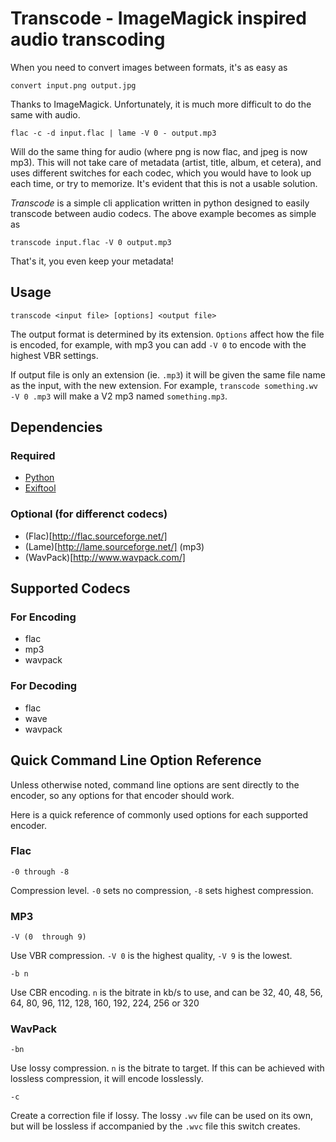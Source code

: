 # Transcode - ImageMagick inspired audio transcoding #
When you need to convert images between formats, it's as easy as

    convert input.png output.jpg

Thanks to ImageMagick. Unfortunately, it is much more difficult to do the same
with audio.

    flac -c -d input.flac | lame -V 0 - output.mp3

Will do the same thing for audio (where png is now flac, and jpeg is now mp3).
This will not take care of metadata (artist, title, album, et cetera), and uses
different switches for each codec, which you would have to look up each time, or
try to memorize. It's evident that this is not a usable solution.

*Transcode* is a simple cli application written in python designed to easily
transcode between audio codecs. The above example becomes as simple as

    transcode input.flac -V 0 output.mp3

That's it, you even keep your metadata!

## Usage ##

    transcode <input file> [options] <output file>

The output format is determined by its extension. `Options` affect how the file
is encoded, for example, with mp3 you can add `-V 0` to encode with the highest
VBR settings.

If output file is only an extension (ie. `.mp3`) it will be given the same file
name as the input, with the new extension. For example, `transcode something.wv
-V 0 .mp3` will make a V2 mp3 named `something.mp3`.

## Dependencies ##
### Required ###
- [Python](http://python.org)
- [Exiftool](http://www.sno.phy.queensu.ca/~phil/exiftool/)
### Optional (for differenct codecs) ###
- (Flac)[http://flac.sourceforge.net/]
- (Lame)[http://lame.sourceforge.net/] (mp3)
- (WavPack)[http://www.wavpack.com/]

## Supported Codecs ##
### For Encoding ###
- flac
- mp3
- wavpack
### For Decoding ###
- flac
- wave
- wavpack

## Quick Command Line Option Reference ##
Unless otherwise noted, command line options are sent directly to the encoder,
so any options for that encoder should work.

Here is a quick reference of commonly used options for each supported encoder.

### Flac ###
    -0 through -8

Compression level. `-0` sets no compression, `-8` sets highest compression.

### MP3 ###
    -V (0  through 9)

Use VBR compression. `-V 0` is the highest quality, `-V 9` is the lowest.

    -b n

Use CBR encoding. `n` is the bitrate in kb/s to use, and can be 32, 40, 48,
56, 64, 80, 96, 112, 128, 160, 192, 224, 256 or 320

### WavPack ###
    -bn

Use lossy compression. `n` is the bitrate to target. If this can be achieved
with lossless compression, it will encode losslessly.

    -c

Create a correction file if lossy. The lossy `.wv` file can be used on its own,
but will be lossless if accompanied by the `.wvc` file this switch creates.
